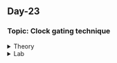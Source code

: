 ## Day-23

### Topic: Clock gating technique

<details>
  <summary>Theory</summary>
 
### 
  


</details>

<details>
  <summary>Lab</summary>
 
### 
  

  
</details>
